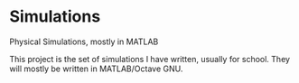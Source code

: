 Simulations
===========

Physical Simulations, mostly in MATLAB

This project is the set of simulations I have written, usually for school.
They will mostly be written in MATLAB/Octave GNU.
